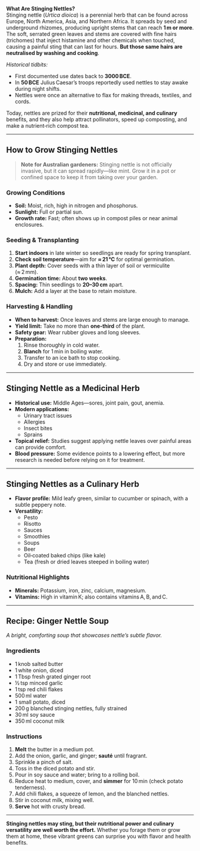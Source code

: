 **What Are Stinging Nettles?**  
Stinging nettle (*Urtica dioica*) is a perennial herb that can be found across Europe, North America, Asia, and Northern Africa. It spreads by seed and underground rhizomes, producing upright stems that can reach **1 m or more**. The soft, serrated green leaves and stems are covered with fine hairs (trichomes) that inject histamine and other chemicals when touched, causing a painful sting that can last for hours. **But those same hairs are neutralised by washing and cooking**.

*Historical tidbits:*  
- First documented use dates back to **3000 BCE**.  
- In **50 BCE** Julius Caesar’s troops reportedly used nettles to stay awake during night shifts.  
- Nettles were once an alternative to flax for making threads, textiles, and cords.  

Today, nettles are prized for their **nutritional, medicinal, and culinary** benefits, and they also help attract pollinators, speed up composting, and make a nutrient‑rich compost tea.

---

## How to Grow Stinging Nettles

> **Note for Australian gardeners:** Stinging nettle is not officially invasive, but it can spread rapidly—like mint. Grow it in a pot or confined space to keep it from taking over your garden.

### Growing Conditions  
- **Soil:** Moist, rich, high in nitrogen and phosphorus.  
- **Sunlight:** Full or partial sun.  
- **Growth rate:** Fast; often shows up in compost piles or near animal enclosures.

### Seeding & Transplanting  
1. **Start indoors** in late winter so seedlings are ready for spring transplant.  
2. **Check soil temperature**—aim for **≈ 21 °C** for optimal germination.  
3. **Plant depth:** Cover seeds with a thin layer of soil or vermiculite (≈ 2 mm).  
4. **Germination time:** About **two weeks**.  
5. **Spacing:** Thin seedlings to **20–30 cm** apart.  
6. **Mulch:** Add a layer at the base to retain moisture.

### Harvesting & Handling  
- **When to harvest:** Once leaves and stems are large enough to manage.  
- **Yield limit:** Take no more than **one‑third** of the plant.  
- **Safety gear:** Wear rubber gloves and long sleeves.  
- **Preparation:**  
  1. Rinse thoroughly in cold water.  
  2. **Blanch** for 1 min in boiling water.  
  3. Transfer to an ice bath to stop cooking.  
  4. Dry and store or use immediately.

---

## Stinging Nettle as a Medicinal Herb

- **Historical use:** Middle Ages—sores, joint pain, gout, anemia.  
- **Modern applications:**  
  - Urinary tract issues  
  - Allergies  
  - Insect bites  
  - Sprains  
- **Topical relief:** Studies suggest applying nettle leaves over painful areas can provide comfort.  
- **Blood pressure:** Some evidence points to a lowering effect, but more research is needed before relying on it for treatment.

---

## Stinging Nettles as a Culinary Herb

- **Flavor profile:** Mild leafy green, similar to cucumber or spinach, with a subtle peppery note.  
- **Versatility:**  
  - Pesto  
  - Risotto  
  - Sauces  
  - Smoothies  
  - Soups  
  - Beer  
  - Oil‑coated baked chips (like kale)  
  - Tea (fresh or dried leaves steeped in boiling water)

### Nutritional Highlights  
- **Minerals:** Potassium, iron, zinc, calcium, magnesium.  
- **Vitamins:** High in vitamin K; also contains vitamins A, B, and C.

---

## Recipe: Ginger Nettle Soup

*A bright, comforting soup that showcases nettle’s subtle flavor.*

### Ingredients  
- 1 knob salted butter  
- 1 white onion, diced  
- 1 Tbsp fresh grated ginger root  
- ½ tsp minced garlic  
- 1 tsp red chili flakes  
- 500 ml water  
- 1 small potato, diced  
- 200 g blanched stinging nettles, fully strained  
- 30 ml soy sauce  
- 350 ml coconut milk  

### Instructions  

1. **Melt** the butter in a medium pot.  
2. Add the onion, garlic, and ginger; **sauté** until fragrant.  
3. Sprinkle a pinch of salt.  
4. Toss in the diced potato and stir.  
5. Pour in soy sauce and water; bring to a rolling boil.  
6. Reduce heat to medium, cover, and **simmer** for 10 min (check potato tenderness).  
7. Add chili flakes, a squeeze of lemon, and the blanched nettles.  
8. Stir in coconut milk, mixing well.  
9. **Serve** hot with crusty bread.

---

**Stinging nettles may sting, but their nutritional power and culinary versatility are well worth the effort.** Whether you forage them or grow them at home, these vibrant greens can surprise you with flavor and health benefits.